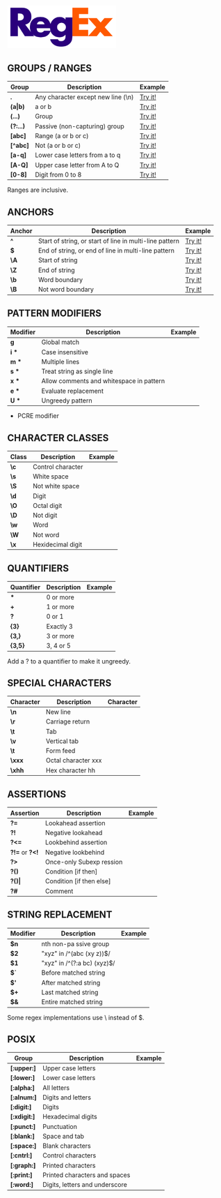<p align="left">
  <img src="./assets/regex/regexlogo.png" width="250">
</p>


## GROUPS / RANGES

Group        | Description                        | Example
------------ | ---------------------------------- | ------------
**.**        | Any character except new line (\n) | [Try it!](https://regex101.com/r/pWk9ve/11)
**(a\|b)**   | a or b                             | [Try it!](https://regex101.com/r/pWk9ve/10)
**(...)**    | Group                              | [Try it!](https://regex101.com/r/pWk9ve/12)
**(?:...)**  | Passive (non-capturing) group      | [Try it!](https://regex101.com/r/pWk9ve/13)
**[abc]**    | Range (a or b or c)                | [Try it!](https://regex101.com/r/pWk9ve/14)
**[^abc]**   | Not (a or b or c)                  | [Try it!](https://regex101.com/r/pWk9ve/15)
**[a-q]**    | Lower case letters from a to q     | [Try it!](https://regex101.com/r/pWk9ve/16)
**[A-Q]**    | Upper case letter from A to Q      | [Try it!](https://regex101.com/r/pWk9ve/17)
**[0-8]**    | Digit from 0 to 8                  | [Try it!](https://regex101.com/r/pWk9ve/18)

Ranges are inclusive.

## ANCHORS

Anchor       | Description                                              | Example
------------ | -------------------------------------------------------- | ------------------------------------------
**^**        | Start of string, or start of line in multi-line pattern  | [Try it!](https://regex101.com/r/pWk9ve/1)
**$**        | End of string, or end of line in multi-line pattern      | [Try it!](https://regex101.com/r/pWk9ve/2) 
**\A**       | Start of string                                          | [Try it!](https://regex101.com/r/pWk9ve/6)
**\Z**       | End of string                                            | [Try it!](https://regex101.com/r/pWk9ve/7)
**\b**       | Word boundary                                            | [Try it!](https://regex101.com/r/pWk9ve/8)
**\B**       | Not word boundary                                        | [Try it!](https://regex101.com/r/pWk9ve/9)

## PATTERN MODIFIERS

Modifier     | Description                              | Example
------------ | ---------------------------------------- | -------------
**g**        | Global match                             |
**i \***     | Case insensitive                         |       
**m \***     | Multiple lines                           |   
**s \***     | Treat string as single line              |   
**x \***     | Allow comments and whitespace in pattern |
**e \***     | Evaluate replacement                     |           
**U \***     | Ungreedy pattern                         |  

* PCRE modifier

## CHARACTER CLASSES

Class        | Description        |  Example       
------------ | ------------------ | ------------ 
**\c**       | Control character  | 
**\s**       | White space        |
**\S**       | Not white space    |  
**\d**       | Digit              |  
**\O**       | Octal digit        |    
**\D**       | Not digit          | 
**\w**       | Word               |         
**\W**       | Not word           |
**\x**       | Hexidecimal digit  |  

## QUANTIFIERS

Quantifier   | Description   | Example  
------------ | ------------- | ------------ 
**\***       | 0 or more     |
**+**        | 1 or more     | 
**?**        | 0 or 1        | 
**{3}**      | Exactly 3     |
**{3,}**     | 3 or more     |
**{3,5}**    | 3, 4 or 5     |   

Add a ? to a quantifier to make it ungreedy.

## SPECIAL CHARACTERS

Character    | Description         | Character    
------------ | ------------------- | ------------ 
**\n**       | New line            | 
**\r**       | Carriage return     | 
**\t**       | Tab                 |  
**\v**       | Vertical tab        |
**\t**       | Form feed           |
**\xxx**     | Octal character xxx |
**\xhh**     | Hex character hh    |    

## ASSERTIONS

Assertion          | Description              | Example
-------------------| ------------------------ | -------------
**?=**             | Lookahead assertion      |
**?!**             | Negative lookahead       |     
**?<=**            | Lookbehind assertion     | 
**?!=** or **?<!** | Negative lookbehind      |
**?>**             | Once-only Subexp ression |
**?()**            | Condition [if then]      |
**?()\|**          | Condition [if then else] |
**?#**             | Comment                  |


## STRING REPLACEMENT

Modifier     | Description                 | Example
------------ | --------------------------- | --------------
**$n**       | nth non-pa ssive group      |
**$2**       | "xyz" in /^(abc (xy z))$/   |
**$1**       | "xyz" in /^(?:a bc) (xyz)$/ |
**$`**       | Before matched string       |
**$'**       | After matched string        |
**$+**       | Last matched string         |
**$&**       | Entire matched string       |

Some regex implementations use \ instead of $.

## POSIX

Group           | Description                    | Example
--------------- | ------------------------------ | -----------
**[:upper:]**   | Upper case letters             |
**[:lower:]**   | Lower case letters             |
**[:alpha:]**   | All letters                    |
**[:alnum:]**   | Digits and letters             |
**[:digit:]**   | Digits                         |
**[:xdigit:]**  | Hexadecimal digits             |
**[:punct:]**   | Punctuation                    |
**[:blank:]**   | Space and tab                  |
**[:space:]**   | Blank characters               |
**[:cntrl:]**   | Control characters             |
**[:graph:]**   | Printed characters             |
**[:print:]**   | Printed characters and spaces  |
**[:word:]**    | Digits, letters and underscore |




